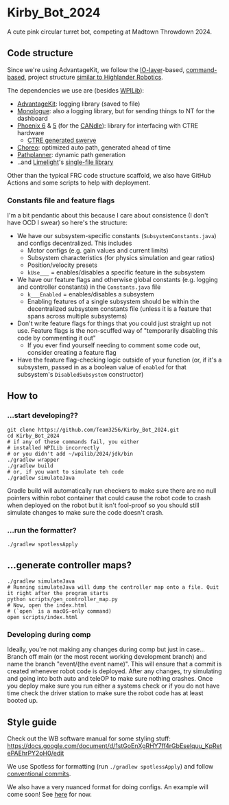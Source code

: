 # Kirby_Bot_2024

A cute pink circular turret bot, competing at Madtown Throwdown 2024. 

## Code structure

Since we're using AdvantageKit, we follow the [IO-layer](https://github.com/Mechanical-Advantage/AdvantageKit/blob/main/docs/RECORDING-INPUTS.md)-based, [command-based](https://docs.wpilib.org/en/stable/docs/software/commandbased/index.html), project structure [similar to Highlander Robotics](https://github.com/HighlanderRobotics/Crescendo).

The dependencies we use are (besides [WPILib](https://docs.wpilib.org/en/stable/index.html)):

- [AdvantageKit](https://github.com/Mechanical-Advantage/AdvantageKit): logging library (saved to file)
- [Monologue](https://github.com/shueja/Monologue): also a logging library, but for sending things to NT for the dashboard
- [Phoenix 6](https://api.ctr-electronics.com/phoenix6/release/java/) & [5](https://api.ctr-electronics.com/phoenix/release/java/) (for the [CANdle](https://api.ctr-electronics.com/phoenix/release/java/com/ctre/phoenix/led/CANdle.html)): library for interfacing with CTRE hardware
  - [CTRE generated swerve](https://v6.docs.ctr-electronics.com/en/latest/docs/tuner/tuner-swerve/index.html)
- [Choreo](https://github.com/SleipnirGroup/Choreo): optimized auto path, generated ahead of time
- [Pathplanner](https://pathplanner.dev/home.html): dynamic path generation
- ..and [Limelight](https://limelightvision.io/)'s [single-file library](https://github.com/LimelightVision/limelightlib-wpijava)

Other than the typical FRC code structure scaffold, we also have GitHub Actions and some scripts to help with deployment.


### Constants file and feature flags

I'm a bit pendantic about this because I care about consistence (I don't have OCD I swear) so here's the structure:

- We have our subsystem-specific constants (`SubsystemConstants.java`) and configs decentralized. This includes
  - Motor configs (e.g. gain values and current limits)
  - Subsystem characteristics (for physics simulation and gear ratios)
  - Position/velocity presets
  - `kUse___` = enables/disables a specific feature in the subsystem
- We have our feature flags and otherwise global constants (e.g. logging and controller constants) in the `Constants.java` file
  - `k___Enabled` = enables/disables a subsystem
  - Enabling features of a single subsystem should be within the decentralized subsystem constants file (unless it is a feature that spans across multiple subsystems)
- Don't write feature flags for things that you could just straight up not use. Feature flags is the non-scuffed way of "temporarily disabling this code by commenting it out"
  - If you ever find yourself needing to comment some code out, consider creating a feature flag
- Have the feature flag-checking logic outside of your function (or, if it's a subsystem, passed in as a boolean value of `enabled` for that subsystem's `DisabledSubsystem` constructor)


## How to




### ...start developing??

```shell
git clone https://github.com/Team3256/Kirby_Bot_2024.git
cd Kirby_Bot_2024
# if any of these commands fail, you either
# installed WPILib incorrectly
# or you didn't add ~/wpilib/2024/jdk/bin
./gradlew wrapper
./gradlew build
# or, if you want to simulate teh code
./gradlew simulateJava
```


Gradle build will automatically run checkers to make sure there are no null pointers within robot container that could cause the robot code to crash when deployed on the robot but it isn't fool-proof so you should still simulate changes to make sure the code doesn't crash. 

### ...run the formatter?

```shell
./gradlew spotlessApply
```

## ...generate controller maps?

```shell
./gradlew simulateJava
# Running simulateJava will dump the controller map onto a file. Quit it right after the program starts
python scripts/gen_controller_map.py
# Now, open the index.html
# (`open` is a macOS-only command)
open scripts/index.html
```

### Developing during comp

Ideally, you're not making any changes during comp but just in case...
Branch off main (or the most recent working development branch) and name the branch "event/(the event name)". This will ensure that a commit is created whenever robot code is deployed. After any changes, try simulating and going into both auto and teleOP to make sure nothing crashes. Once you deploy make sure you run either a systems check or if you do not have time check the driver station to make sure the robot code has at least booted up. 


## Style guide

Check out the WB software manual for some styling stuff: https://docs.google.com/document/d/1stGoEnXgRHY7ff4rGbEselquu_KpRetePAEhrPY2oH0/edit

We use Spotless for formatting (run `./gradlew spotlessApply`) and follow [conventional commits](https://www.conventionalcommits.org/en/v1.0.0/).

We also have a very nuanced format for doing configs. An example will come soon! See [here](https://github.com/Team3256/Offseason_Bot_2024/blob/6bcbbed94f5959c411d5b3c4f46dded32fb10a72/src/main/java/frc/robot/subsystems/ampbar/AmpBarConstants.java#L28) for now.
